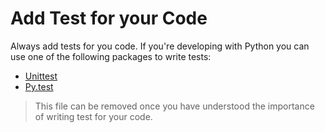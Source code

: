 # Add Test for your Code

Always add tests for you code. If you're developing with Python you can use one of the following packages to write tests:

- [Unittest](https://docs.python.org/3/library/unittest.html)
- [Py.test](https://docs.pytest.org/)

> This file can be removed once you have understood the importance of writing test for your code.